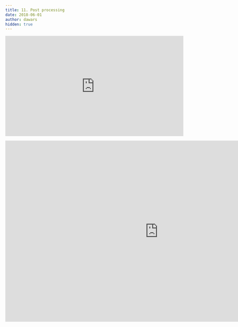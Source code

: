 ```yaml
---
title: 11. Post processing
date: 2018-06-01
author: dawars
hidden: true
---
```

<div class="video-container">
  <iframe width="560" height="315" src="https://www.youtube.com/embed/x5uwX2dTaLc?rel=0" frameborder="0" allow="autoplay; encrypted-media" allowfullscreen></iframe>
  </div>
<p></p>
<div class="video-container">
  <iframe src="https://docs.google.com/presentation/d/e/2PACX-1vRmXF6HwS8Z7qz7i85obyfGJdotoLbHl6eSe3CYp_q9OjMP4sZPq3iigdbBmYbX0XgVnzlQwMk9ilOR/embed?start=false&loop=false&delayms=3000" frameborder="0" width="960" height="569" allowfullscreen="true" mozallowfullscreen="true" webkitallowfullscreen="true"></iframe>
</div>
